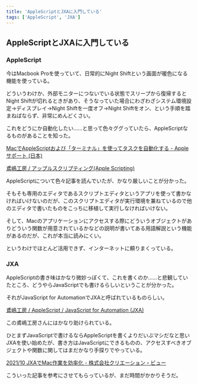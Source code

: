 ```yaml
---
title: 'AppleScriptとJXAに入門している'
tags: ['AppleScript', 'JXA']
---
```


## AppleScriptとJXAに入門している

### AppleScript

今はMacbook Proを使っていて、日常的にNight Shiftという画面が暖色になる機能を使っている。

どういうわけか、外部モニターにつないでいる状態でスリープから復帰するとNight Shiftが切れるときがあり、そうなっていた場合にわざわざシステム環境設定→ディスプレイ→Night Shiftを一度オフ→Night Shiftをオン、という手順を踏まねばならず、非常にめんどくさい。

これをどうにか自動化したい……と思って色々ググっていたら、AppleScriptなるものがあることを知った。

[MacでAppleScriptおよび「ターミナル」を使ってタスクを自動化する \- Apple サポート \(日本\)](https://support.apple.com/ja-jp/guide/terminal/trml1003/mac)

[鳶嶋工房 / アップルスクリプティング\(Apple Scripting\)](http://tonbi.jp/AppleScript/)

AppleScriptについて色々記事を読んでいたが、かなり厳しいことが分かった。

そもそも専用のエディタであるスクリプトエディタというアプリを使って書かなければいけないのだが、このスクリプトエディタが実行環境を兼ねているので他のエディタで書いたものをこっちに移植して実行しなければいけない。

そして、Macのアプリケーションにアクセスする際にどういうオブジェクトがありどういう関数が用意されているかなどの説明が書いてある用語解説という機能があるのだが、これが本当に読みにくい。

というわけでほとんど活用できず、インターネットに頼りまくっている。

### JXA

AppleScriptの書き味はかなり微妙っぽくて、これを書くのか……と悲観していたところ、どうやらJavaScriptでも書けるらしいということが分かった。

それがJavaScript for AutomationでJXAと呼ばれているものらしい。

[鳶嶋工房 / AppleScript / JavaScript for Automation \(JXA\)](http://tonbi.jp/AppleScript/JavaScript/)

この鳶嶋工房さんにはかなり助けられている。

ひとまずJavaScriptで書けるならAppleScriptを書くよりだいぶマシだなと思いJXAを使い始めたが、書き方はJavaScriptにできるものの、アクセスすべきオブジェクトや関数に関してはまだかなり手探りでやっている。

[2021/10 JXAでMac作業を効率化 \- 株式会社クリエーション・ビュー](https://www.cview.co.jp/osakatech/2021.10.25.K0yXpltv_VWahn6Cgv88J)

こういった記事を参考にさせてもらっているが、まだ時間がかかりそうだ。
